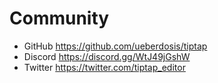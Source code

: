 # Community
* GitHub https://github.com/ueberdosis/tiptap
* Discord https://discord.gg/WtJ49jGshW
* Twitter https://twitter.com/tiptap_editor
